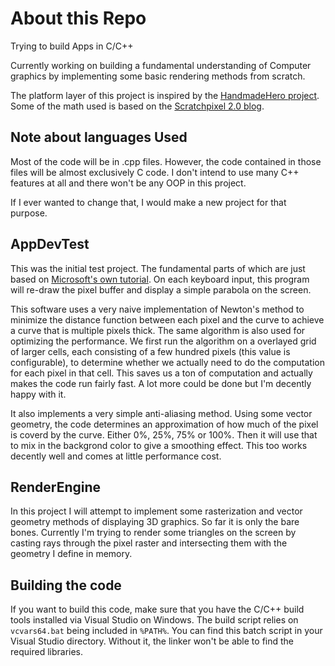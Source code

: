 # About this Repo
Trying to build Apps in C/C++

Currently working on building a fundamental understanding of Computer graphics by implementing some basic rendering methods from scratch. 

The platform layer of this project is inspired by the [HandmadeHero project](https://handmadehero.org/). Some of the math used is based on the [Scratchpixel 2.0 blog](https://www.scratchapixel.com/index.php?redirect).

## Note about languages Used
Most of the code will be in .cpp files. However, the code contained in those files will be almost exclusively C code. I don't intend to use many C++ features at all and there won't be any OOP in this project.

If I ever wanted to change that, I would make a new project for that purpose.

## AppDevTest
This was the initial test project. The fundamental parts of which are just based on [Microsoft's own tutorial](https://docs.microsoft.com/en-us/windows/win32/learnwin32/your-first-windows-program). On each keyboard input, this program will re-draw the pixel buffer and display a simple parabola on the screen.

This software uses a very naive implementation of Newton's method to minimize the distance function between each pixel and the curve to achieve a curve that is multiple pixels thick. The same algorithm is also used for optimizing the performance. We first run the algorithm on a overlayed grid of larger cells, each consisting of a few hundred pixels (this value is configurable), to determine whether we actually need to do the computation for each pixel in that cell. This saves us a ton of computation and actually makes the code run fairly fast. A lot more could be done but I'm decently happy with it. 

It also implements a very simple anti-aliasing method. Using some vector geometry, the code determines an approximation of how much of the pixel is coverd by the curve. Either 0%, 25%, 75% or 100%. Then it will use that to mix in the backgrond color to give a smoothing effect. This too works decently well and comes at little performance cost.

## RenderEngine
In this project I will attempt to implement some rasterization and vector geometry methods of displaying 3D graphics. So far it is only the bare bones. Currently I'm trying to render some triangles on the screen by casting rays through the pixel raster and intersecting them with the geometry I define in memory.

## Building the code
If you want to build this code, make sure that you have the C/C++ build tools installed via Visual Studio on Windows. The build script relies on `vcvars64.bat` being included in `%PATH%`. You can find this batch script in your Visual Studio directory. Without it, the linker won't be able to find the required libraries.
